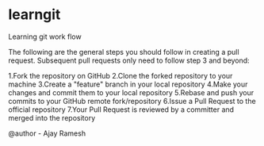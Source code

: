 # learngit

Learning git work flow

The following are the general steps you should follow in creating a pull request. Subsequent pull requests only need to follow step 3 and beyond:

1.Fork the repository on GitHub
2.Clone the forked repository to your machine
3.Create a "feature" branch in your local repository
4.Make your changes and commit them to your local repository
5.Rebase and push your commits to your GitHub remote fork/repository
6.Issue a Pull Request to the official repository
7.Your Pull Request is reviewed by a committer and merged into the repository

@author - Ajay Ramesh
